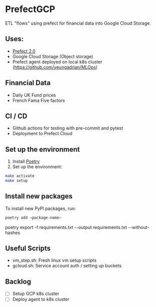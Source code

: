 # PrefectGCP

ETL "flows" using prefect for financial data into Google Cloud Storage.

## Uses:
-  [Prefect 2.0](https://app.prefect.cloud/auth/login)
- Google Cloud Storage (Object storage)
- Prefect agent deployed on local k8s cluster (https://github.com/yeungadrian/MLOps)

## Financial Data
- Daily UK Fund prices
- French Fama Five factors

## CI / CD
- Github actions for testing with pre-commit and pytest
- Deployment to Prefect Cloud

## Set up the environment
1. Install [Poetry](https://python-poetry.org/docs/#installation)
2. Set up the environment:
```bash
make activate
make setup
```

## Install new packages
To install new PyPI packages, run:
```bash
poetry add <package-name>
```
poetry export -f requirements.txt --output requirements.txt --without-hashes

## Useful Scripts
- vm_step.sh: Fresh linux vm setup scripts
- gcloud.sh: Service account auth / setting up buckets

## Backlog
- [ ] Setup GCP k8s cluster
- [ ] Deploy agent to k8s cluster